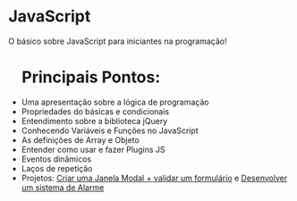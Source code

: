 # JavaScript
 O básico sobre JavaScript para iniciantes na programação!

 <ul>
 	<h1>Principais Pontos:</h1>
 	<li>Uma apresentação sobre a lógica de programação</li>
 	<li>Propriedades do básicas e condicionais</li>
 	<li>Entendimento sobre a biblioteca jQuery</li>
 	<li>Conhecendo Variáveis e Funções no JavaScript</li>
 	<li>As definições de Array e Objeto</li>
 	<li>Entender como usar e fazer Plugins JS</li>
 	<li>Eventos dinâmicos</li>
 	<li>Laços de repetição</li>
 	<li>Projetos: <a href="">Criar uma Janela Modal + validar um formulário</a> e <a href="">Desenvolver um sistema de Alarme</a></li>
 </ul>
